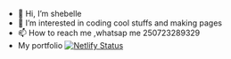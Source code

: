 - 👋 Hi, I’m shebelle
- 👀 I’m interested in coding cool stuffs and making pages
- 📫 How to reach me ,whatsap me 250723289329
- My portfolio
[![Netlify Status](https://api.netlify.com/api/v1/badges/5f4e09dd-08e6-40b2-8fde-0fda09833232/deploy-status)](https://shebelleke.netlify.app)
<!---
shebz2023/shebz2023 is a ✨ special ✨ repository because its `README.md` (this file) appears on your GitHub profile.
You can click the Preview link to take a look at your changes.
--->
